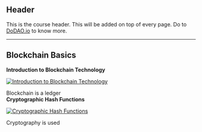 ## Header
This is the course header. This will be added on top of every page. Do to [DoDAO.io](https://www.dodao.io) to know more.

 ---
 
 ## Blockchain Basics
 
 **Introduction to Blockchain Technology**

[![Introduction to Blockchain Technology](https://img.youtube.com/vi/u70_rafPs-0/0.jpg)](https://www.youtube.com/watch?v=u70_rafPs-0)     

Blockchain is a ledger    
 **Cryptographic Hash Functions**

[![Cryptographic Hash Functions](https://img.youtube.com/vi/WSejk1E6fRo/0.jpg)](https://www.youtube.com/watch?v=WSejk1E6fRo)     

Cryptography is used    
 
